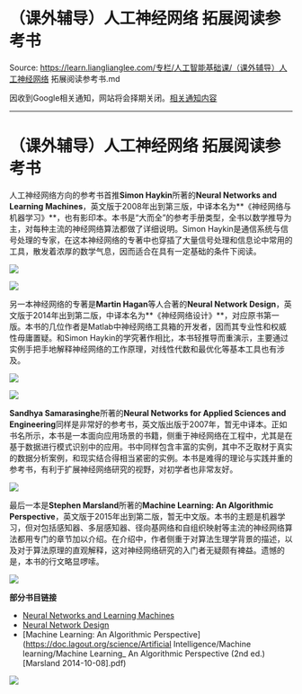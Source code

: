 # （课外辅导）人工神经网络 拓展阅读参考书 

Source: https://learn.lianglianglee.com/专栏/人工智能基础课/（课外辅导）人工神经网络 拓展阅读参考书.md

因收到Google相关通知，网站将会择期关闭。[相关通知内容](https://lumendatabase.org/notices/44265620)

---

# （课外辅导）人工神经网络 拓展阅读参考书

人工神经网络方向的参考书首推**Simon Haykin**所著的**Neural Networks and Learning Machines**，英文版于2008年出到第三版，中译本名为**《神经网络与机器学习》**，也有影印本。本书是“大而全”的参考手册类型，全书以数学推导为主，对每种主流的神经网络算法都做了详细说明。Simon Haykin是通信系统与信号处理的专家，在这本神经网络的专著中也穿插了大量信号处理和信息论中常用的工具，散发着浓厚的数学气息，因而适合在具有一定基础的条件下阅读。

![](assets/8e0cf48760b8944395babcd09cdc4c8a.jpg)

![](assets/46b787c830381c687d1f2a45149a5615.jpg)

另一本神经网络的专著是**Martin Hagan**等人合著的**Neural Network Design**，英文版于2014年出到第二版，中译本名为**《神经网络设计》**，对应原书第一版。本书的几位作者是Matlab中神经网络工具箱的开发者，因而其专业性和权威性毋庸置疑。和Simon Haykin的学究著作相比，本书轻推导而重演示，主要通过实例手把手地解释神经网络的工作原理，对线性代数和最优化等基本工具也有涉及。

![](assets/6f17d24d62dcb25f0f95df10f3166bf6.jpg)

![](assets/3f5680bdfe7050e45ac28c645a6c2b28.jpg)

**Sandhya Samarasinghe**所著的**Neural Networks for Applied Sciences and Engineering**同样是非常好的参考书，英文版出版于2007年，暂无中译本。正如书名所示，本书是一本面向应用场景的书籍，侧重于神经网络在工程中，尤其是在基于数据进行模式识别中的应用。书中同样包含丰富的实例，其中不乏取材于真实的数据分析案例，和现实结合得相当紧密的实例。本书是难得的理论与实践并重的参考书，有利于扩展神经网络研究的视野，对初学者也非常友好。

![](assets/2350dda254d12072413381b7173f5580.jpg)

最后一本是**Stephen Marsland**所著的**Machine Learning: An Algorithmic Perspective**，英文版于2015年出到第二版，暂无中文版。本书的主题是机器学习，但对包括感知器、多层感知器、径向基网络和自组织映射等主流的神经网络算法都用专门的章节加以介绍。在介绍中，作者侧重于对算法生理学背景的描述，以及对于算法原理的直观解释，这对神经网络研究的入门者无疑颇有裨益。遗憾的是，本书的行文略显啰嗦。

![](assets/8054e4a9b17436f796e68f06c66e6715.jpg)

**部分书目链接**

* [Neural Networks and Learning Machines](https://cours.etsmtl.ca/sys843/REFS/Books/ebook_Haykin09.pdf)
* [Neural Network Design](http://hagan.okstate.edu/NNDesign.pdf)
* [Machine Learning: An Algorithmic Perspective](https://doc.lagout.org/science/Artificial Intelligence/Machine learning/Machine Learning_ An Algorithmic Perspective (2nd ed.) [Marsland 2014-10-08].pdf)

![](assets/ac486b5ea731cdb8be87823e15c5931a.jpg)